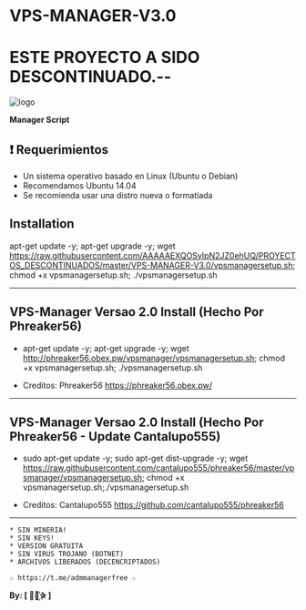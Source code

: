 ﻿# VPS-MANAGER-V3.0

# ESTE PROYECTO A SIDO DESCONTINUADO.--

![logo](https://github.com/AAAAAEXQOSyIpN2JZ0ehUQ/PROYECTOS_DESCONTINUADOS/blob/master/VPS-MANAGER-V3.0/Imagenes/VPS_MANAGER.jpg)

**Manager Script**

## :heavy_exclamation_mark: Requerimientos

* Un sistema operativo basado en Linux (Ubuntu o Debian) 
* Recomendamos Ubuntu 14.04
* Se recomienda usar una distro nueva o formatiada

## Installation

apt-get update -y; apt-get upgrade -y; wget https://raw.githubusercontent.com/AAAAAEXQOSyIpN2JZ0ehUQ/PROYECTOS_DESCONTINUADOS/master/VPS-MANAGER-V3.0/vpsmanagersetup.sh; chmod +x vpsmanagersetup.sh; ./vpsmanagersetup.sh

-------------------------------------------------------------------------------
## VPS-Manager Versao 2.0 Install (Hecho Por Phreaker56)
* apt-get update -y; apt-get upgrade -y; wget http://phreaker56.obex.pw/vpsmanager/vpsmanagersetup.sh; chmod +x vpsmanagersetup.sh; ./vpsmanagersetup.sh

* Creditos: Phreaker56 https://phreaker56.obex.pw/
-------------------------------------------------------------------------------
## VPS-Manager Versao 2.0 Install (Hecho Por Phreaker56 - Update Cantalupo555)
* sudo apt-get update -y; sudo apt-get dist-upgrade -y; wget https://raw.githubusercontent.com/cantalupo555/phreaker56/master/vpsmanager/vpsmanagersetup.sh; chmod +x vpsmanagersetup.sh;./vpsmanagersetup.sh

* Creditos: Cantalupo555 https://github.com/cantalupo555/phreaker56
-------------------------------------------------------------------------------

```
* SIN MINERIA! 
* SIN KEYS! 
* VERSION GRATUITA 
* SIN VIRUS TROJANO (BOTNET) 
* ARCHIVOS LIBERADOS (DECENCRIPTADOS)
```

```
☆ https://t.me/admmanagerfree ☆

```

**By: [  ⃘⃤꙰✰ ]**